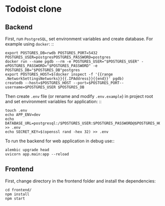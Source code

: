 # Todoist clone  

## Backend

First, run ``PostgreSQL``, set environment variables and create database. For example using ``docker``: ::

```
export POSTGRES_DB=rwdb POSTGRES_PORT=5432 POSTGRES_USER=postgresPOSTGRES_PASSWORD=postgres
docker run --name pgdb --rm -e POSTGRES_USER="$POSTGRES_USER" -ePOSTGRES_PASSWORD="$POSTGRES_PASSWORD" -e POSTGRES_DB="$POSTGRES_DB"postgres
export POSTGRES_HOST=$(docker inspect -f '{{range .NetworkSettingsNetworks}}{{.IPAddress}}{{end}}' pgdb)
createdb --host=$POSTGRES_HOST --port=$POSTGRES_PORT--username=$POSTGRES_USER $POSTGRES_DB
```

Then create ``.env`` file (or rename and modify ``.env.example``) in project root and set environment variables for application: ::

```
touch .env
echo APP_ENV=dev
echo DATABASE_URL=postgresql:/$POSTGRES_USER:$POSTGRES_PASSWORD@$POSTGRES_HOST:$POSTGRES_PORT$POSTGRES_DB >> .env
echo SECRET_KEY=$(openssl rand -hex 32) >> .env
```

To run the backend for web application in debug use::

```
alembic upgrade head
uvicorn app.main:app --reload
```

## Frontend

First, change directory in the frontend folder and install the dependencies:

```
cd frontend/
npm install
npm start
```
